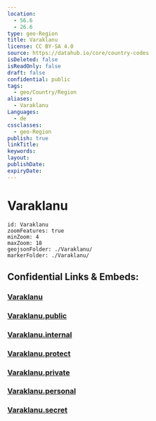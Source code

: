 ```yaml
---
location:
  - 56.6
  - 26.6
type: geo-Region
title: Varaklanu
license: CC BY-SA 4.0
source: https://datahub.io/core/country-codes
isDeleted: false
isReadOnly: false
draft: false
confidential: public
tags:
  - geo/Country/Region
aliases:
  - Varaklanu
Languages:
  - de
cssclasses:
  - geo-Region
publish: true
linkTitle:
keywords:
layout:
publishDate:
expiryDate:
---
```


# Varaklanu

```leaflet
id: Varaklanu
zoomFeatures: true 
minZoom: 4 
maxZoom: 18
geojsonFolder: ./Varaklanu/
markerFolder: ./Varaklanu/
```


## Confidential Links & Embeds: 

### [Varaklanu](/_Standards/Earth/Continent/Europe/Europe~North/Latvia/Counties/Varaklanu.md) 

### [Varaklanu.public](/_public/Earth/Continent/Europe/Europe~North/Latvia/Counties/Varaklanu.public.md) 

### [Varaklanu.internal](/_internal/Earth/Continent/Europe/Europe~North/Latvia/Counties/Varaklanu.internal.md) 

### [Varaklanu.protect](/_protect/Earth/Continent/Europe/Europe~North/Latvia/Counties/Varaklanu.protect.md) 

### [Varaklanu.private](/_private/Earth/Continent/Europe/Europe~North/Latvia/Counties/Varaklanu.private.md) 

### [Varaklanu.personal](/_personal/Earth/Continent/Europe/Europe~North/Latvia/Counties/Varaklanu.personal.md) 

### [Varaklanu.secret](/_secret/Earth/Continent/Europe/Europe~North/Latvia/Counties/Varaklanu.secret.md)

